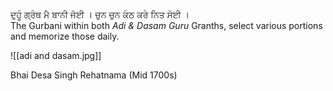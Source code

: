 ਦੁਹੂੰ ਗ੍ਰੰਥ ਮੈ ਬਾਨੀ ਜੋਈ । ਚੁਨ ਚੁਨ ਕੰਠ ਕਰੇ ਨਿਤ ਸੋਈ ।  
The Gurbani within both *Adi & Dasam Guru* Granths, select various portions and memorize those daily.  

![[adi and dasam.jpg]]

Bhai Desa Singh Rehatnama (Mid 1700s)